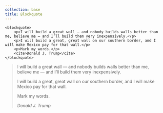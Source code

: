 ```yaml
---
collection: base
title: Blockquote
---
```


```
<blockquote>
    <p>I will build a great wall — and nobody builds walls better than me, believe me — and I’ll build them very inexpensively.</p>
    <p>I will build a great, great wall on our southern border, and I will make Mexico pay for that wall.</p>
    <p>Mark my words.</p>
    <cite>Donald J. Trump</cite>
</blockquote>
```

<blockquote>
    <p>I will build a great wall — and nobody builds walls better than me, believe me — and I’ll build them very inexpensively.</p>
    <p>I will build a great, great wall on our southern border, and I will make Mexico pay for that wall.</p>
    <p>Mark my words.</p>
    <cite>Donald J. Trump</cite>
</blockquote>
